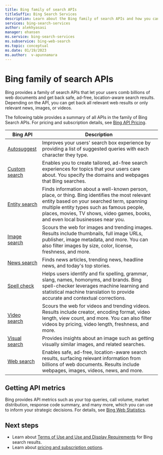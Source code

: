 ```yaml
---
title: Bing family of search APIs
titleSuffix: Bing Search Services
description: Learn about the Bing family of search APIs and how you can enable internet searches in your apps and services.  
services: bing-search-services
author: alekhyasasi
manager: ehansen
ms.service: bing-search-services
ms.subservice: bing-web-search
ms.topic: conceptual
ms.date: 01/19/2023
ms.author:  v-apunnamara
---
```

# Bing family of search APIs

Bing provides a family of search APIs that let your users comb billions of web documents and get back safe, ad-free, location-aware search results. Depending on the API, you can get back all relevant web results or only relevant news, images, or videos.

The following table provides a summary of all APIs in the family of Bing Search APIs. For pricing and subscription details, see <a href="https://aka.ms/bingsearchapipricing" target="_blank">Bing API Pricing</a>.

|Bing API|Description
|-|-
|[Autosuggest](../bing-autosuggest/overview.md)|Improves your users' search box experience by providing a list of suggested queries with each character they type.
|[Custom search](../bing-custom-search/overview.md)|Enables you to create tailored, ad-free search experiences for topics that your users care about. You specify the domains and webpages that Bing searches.
|[Entity search](../bing-entity-search/overview.md)|Finds information about a well-known person, place, or thing. Bing identifies the most relevant entity based on your searched term, spanning multiple entity types such as famous people, places, movies, TV shows, video games, books, and even local businesses near you.
|[Image search](../bing-image-search/overview.md)|Scours the web for images and trending images. Results include thumbnails, full image URLs, publisher, image metadata, and more. You can also filter images by size, color, license, freshness, and more.
|[News search](../bing-news-search/overview.md)|Finds news articles, trending news, headline news, and today's top stories.
|[Spell check](../bing-spell-check/overview.md)|Helps users identify and fix spelling, grammar, slang, names, homonyms, and brands. Bing spell-checker leverages machine learning and statistical machine translation to provide accurate and contextual corrections.
|[Video search](../bing-video-search/overview.md)|Scours the web for videos and trending videos. Results include creator, encoding format, video length, view count, and more. You can also filter videos by pricing, video length, freshness, and more.
|[Visual search](../bing-visual-search/overview.md)|Provides insights about an image such as getting visually similar images, and related searches.
|[Web search](overview.md)|Enables safe, ad-free, location-aware search results, surfacing relevant information from billions of web documents. Results include webpages, images, videos, news, and more.

## Getting API metrics

Bing provides API metrics such as your top queries, call volume, market distribution, response code summary, and many more, which you can use to inform your strategic decisions. For details, see [Bing Web Statistics](bing-web-stats.md).

## Next steps

- Learn about [Terms of Use and Use and Display Requirements](https://aka.ms/BingAPIsLegal) for Bing search results.  
- Learn about <a href="https://aka.ms/bingsearchapipricing" target="_blank">pricing and subscription options</a>.
